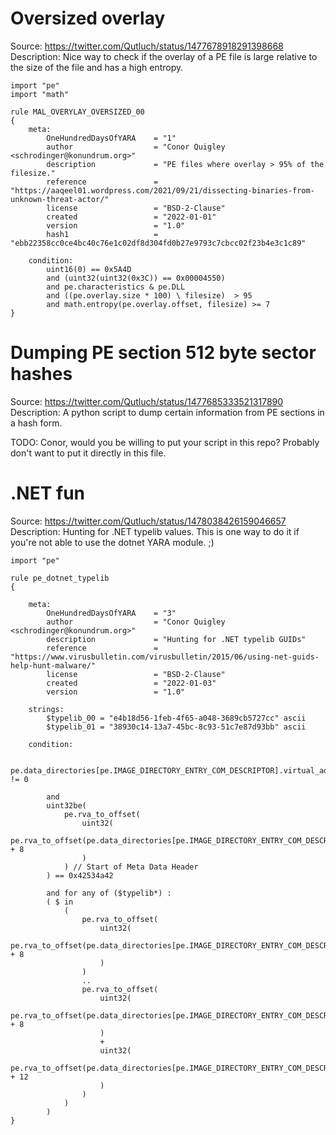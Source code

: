 # Oversized overlay

Source: https://twitter.com/Qutluch/status/1477678918291398668
Description: Nice way to check if the overlay of a PE file is large relative to
the size of the file and has a high entropy.

```yara
import "pe"
import "math"

rule MAL_OVERYLAY_OVERSIZED_00
{
    meta:
        OneHundredDaysOfYARA    = "1"
        author                  = "Conor Quigley <schrodinger@konundrum.org>"
        description             = "PE files where overlay > 95% of the filesize."
        reference               = "https://aaqeel01.wordpress.com/2021/09/21/dissecting-binaries-from-unknown-threat-actor/"
        license                 = "BSD-2-Clause"
        created                 = "2022-01-01"
        version                 = "1.0"
        hash1                   = "ebb22358cc0ce4bc40c76e1c02df8d304fd0b27e9793c7cbcc02f23b4e3c1c89"

    condition:
        uint16(0) == 0x5A4D
        and (uint32(uint32(0x3C)) == 0x00004550)
        and pe.characteristics & pe.DLL
        and ((pe.overlay.size * 100) \ filesize)  > 95
        and math.entropy(pe.overlay.offset, filesize) >= 7
}
```

# Dumping PE section 512 byte sector hashes

Source: https://twitter.com/Qutluch/status/1477685333521317890
Description: A python script to dump certain information from PE sections in a
hash form.

TODO: Conor, would you be willing to put your script in this repo? Probably
don't want to put it directly in this file.

# .NET fun

Source: https://twitter.com/Qutluch/status/1478038426159046657
Description: Hunting for .NET typelib values. This is one way to do it if
you're not able to use the dotnet YARA module. ;)

```yara
import "pe"

rule pe_dotnet_typelib
{

    meta:
        OneHundredDaysOfYARA    = "3"
        author                  = "Conor Quigley <schrodinger@konundrum.org>"
        description             = "Hunting for .NET typelib GUIDs"
        reference               = "https://www.virusbulletin.com/virusbulletin/2015/06/using-net-guids-help-hunt-malware/"
        license                 = "BSD-2-Clause"
        created                 = "2022-01-03"
        version                 = "1.0"

    strings:
        $typelib_00 = "e4b18d56-1feb-4f65-a048-3689cb5727cc" ascii
        $typelib_01 = "38930c14-13a7-45bc-8c93-51c7e87d93bb" ascii

    condition:

        pe.data_directories[pe.IMAGE_DIRECTORY_ENTRY_COM_DESCRIPTOR].virtual_address != 0

        and
        uint32be(
            pe.rva_to_offset(
                uint32(
                    pe.rva_to_offset(pe.data_directories[pe.IMAGE_DIRECTORY_ENTRY_COM_DESCRIPTOR].virtual_address) + 8
                )
            ) // Start of Meta Data Header
        ) == 0x42534a42

        and for any of ($typelib*) :
        ( $ in
            (
                pe.rva_to_offset(
                    uint32(
                        pe.rva_to_offset(pe.data_directories[pe.IMAGE_DIRECTORY_ENTRY_COM_DESCRIPTOR].virtual_address) + 8
                    )
                )
                ..
                pe.rva_to_offset(
                    uint32(
                        pe.rva_to_offset(pe.data_directories[pe.IMAGE_DIRECTORY_ENTRY_COM_DESCRIPTOR].virtual_address) + 8
                    )
                    +
                    uint32(
                        pe.rva_to_offset(pe.data_directories[pe.IMAGE_DIRECTORY_ENTRY_COM_DESCRIPTOR].virtual_address) + 12
                    )
                )
            )
        )
}
```

